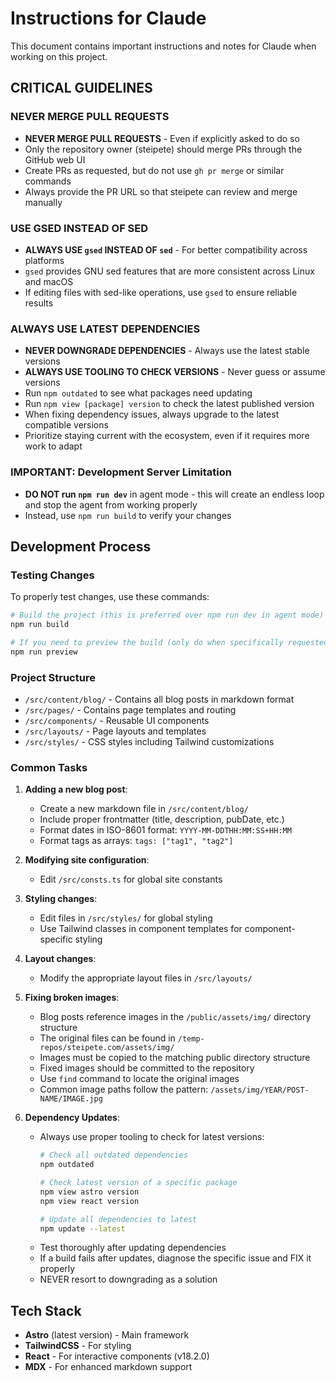 # Instructions for Claude

This document contains important instructions and notes for Claude when working on this project.

## CRITICAL GUIDELINES

### NEVER MERGE PULL REQUESTS

- **NEVER MERGE PULL REQUESTS** - Even if explicitly asked to do so
- Only the repository owner (steipete) should merge PRs through the GitHub web UI
- Create PRs as requested, but do not use `gh pr merge` or similar commands
- Always provide the PR URL so that steipete can review and merge manually

### USE GSED INSTEAD OF SED

- **ALWAYS USE `gsed` INSTEAD OF `sed`** - For better compatibility across platforms
- `gsed` provides GNU sed features that are more consistent across Linux and macOS
- If editing files with sed-like operations, use `gsed` to ensure reliable results

### ALWAYS USE LATEST DEPENDENCIES

- **NEVER DOWNGRADE DEPENDENCIES** - Always use the latest stable versions
- **ALWAYS USE TOOLING TO CHECK VERSIONS** - Never guess or assume versions
- Run `npm outdated` to see what packages need updating
- Run `npm view [package] version` to check the latest published version
- When fixing dependency issues, always upgrade to the latest compatible versions
- Prioritize staying current with the ecosystem, even if it requires more work to adapt

### IMPORTANT: Development Server Limitation

- **DO NOT run `npm run dev`** in agent mode - this will create an endless loop and stop the agent from working properly
- Instead, use `npm run build` to verify your changes

## Development Process

### Testing Changes

To properly test changes, use these commands:

```bash
# Build the project (this is preferred over npm run dev in agent mode)
npm run build

# If you need to preview the build (only do when specifically requested)
npm run preview
```

### Project Structure

- `/src/content/blog/` - Contains all blog posts in markdown format
- `/src/pages/` - Contains page templates and routing
- `/src/components/` - Reusable UI components
- `/src/layouts/` - Page layouts and templates
- `/src/styles/` - CSS styles including Tailwind customizations

### Common Tasks

1. **Adding a new blog post**:
   - Create a new markdown file in `/src/content/blog/`
   - Include proper frontmatter (title, description, pubDate, etc.)
   - Format dates in ISO-8601 format: `YYYY-MM-DDTHH:MM:SS+HH:MM`
   - Format tags as arrays: `tags: ["tag1", "tag2"]`

2. **Modifying site configuration**:
   - Edit `/src/consts.ts` for global site constants

3. **Styling changes**:
   - Edit files in `/src/styles/` for global styling
   - Use Tailwind classes in component templates for component-specific styling

4. **Layout changes**:
   - Modify the appropriate layout files in `/src/layouts/`

5. **Fixing broken images**:
   - Blog posts reference images in the `/public/assets/img/` directory structure
   - The original files can be found in `/temp-repos/steipete.com/assets/img/`
   - Images must be copied to the matching public directory structure
   - Fixed images should be committed to the repository
   - Use `find` command to locate the original images
   - Common image paths follow the pattern: `/assets/img/YEAR/POST-NAME/IMAGE.jpg`

6. **Dependency Updates**:
   - Always use proper tooling to check for latest versions:
     ```bash
     # Check all outdated dependencies
     npm outdated
     
     # Check latest version of a specific package
     npm view astro version
     npm view react version
     
     # Update all dependencies to latest
     npm update --latest
     ```
   - Test thoroughly after updating dependencies
   - If a build fails after updates, diagnose the specific issue and FIX it properly
   - NEVER resort to downgrading as a solution

## Tech Stack

- **Astro** (latest version) - Main framework
- **TailwindCSS** - For styling
- **React** - For interactive components (v18.2.0)
- **MDX** - For enhanced markdown support